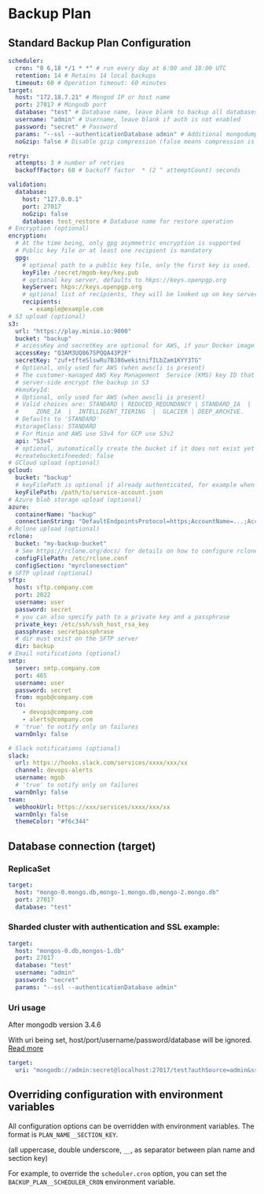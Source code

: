 # Backup Plan

## Standard Backup Plan Configuration

```yaml
scheduler:
  cron: "0 6,18 */1 * *" # run every day at 6:00 and 18:00 UTC
  retention: 14 # Retains 14 local backups
  timeout: 60 # Operation timeout: 60 minutes
target:
  host: "172.18.7.21" # Mongod IP or host name
  port: 27017 # Mongodb port
  database: "test" # Database name, leave blank to backup all databases
  username: "admin" # Username, leave blank if auth is not enabled
  password: "secret" # Password
  params: "--ssl --authenticationDatabase admin" # Additional mongodump params, leave blank if not needed
  noGzip: false # Disable gzip compression (false means compression is enabled)

retry:
  attempts: 3 # number of retries
  backoffFactor: 60 # backoff factor  * (2 ^ attemptCount) seconds

validation:
  database:
    host: "127.0.0.1"
    port: 27017
    noGzip: false
    database: test_restore # Database name for restore operation
# Encryption (optional)
encryption:
  # At the time being, only gpg asymmetric encryption is supported
  # Public key file or at least one recipient is mandatory
  gpg:
    # optional path to a public key file, only the first key is used.
    keyFile: /secret/mgob-key/key.pub
    # optional key server, defaults to hkps://keys.openpgp.org
    keyServer: hkps://keys.openpgp.org
    # optional list of recipients, they will be looked up on key server
    recipients:
      - example@example.com
# S3 upload (optional)
s3:
  url: "https://play.minio.io:9000"
  bucket: "backup"
  # accessKey and secretKey are optional for AWS, if your Docker image has awscli
  accessKey: "Q3AM3UQ867SPQQA43P2F"
  secretKey: "zuf+tfteSlswRu7BJ86wekitnifILbZam1KYY3TG"
  # Optional, only used for AWS (when awscli is present)
  # The customer-managed AWS Key Management  Service (KMS) key ID that should be used to
  # server-side encrypt the backup in S3
  #kmsKeyId:
  # Optional, only used for AWS (when awscli is present)
  # Valid choices are: STANDARD | REDUCED_REDUNDANCY | STANDARD_IA  |  ONE-
  #     ZONE_IA  |  INTELLIGENT_TIERING  |  GLACIER | DEEP_ARCHIVE.
  # Defaults to 'STANDARD'
  #storageClass: STANDARD
  # For Minio and AWS use S3v4 for GCP use S3v2
  api: "S3v4"
  # optional, automatically create the bucket if it does not exist yet
  #createbucketifneeded: false
# GCloud upload (optional)
gcloud:
  bucket: "backup"
  # keyFilePath is optional if already authenticated, for example when using workload identity federation
  keyFilePath: /path/to/service-account.json
# Azure blob storage upload (optional)
azure:
  containerName: "backup"
  connectionString: "DefaultEndpointsProtocol=https;AccountName=...;AccountKey=...;EndpointSuffix=core.windows.net"
# Rclone upload (optional)
rclone:
  bucket: "my-backup-bucket"
  # See https://rclone.org/docs/ for details on how to configure rclone
  configFilePath: /etc/rclone.conf
  configSection: "myrclonesection"
# SFTP upload (optional)
sftp:
  host: sftp.company.com
  port: 2022
  username: user
  password: secret
  # you can also specify path to a private key and a passphrase
  private_key: /etc/ssh/ssh_host_rsa_key
  passphrase: secretpassphrase
  # dir must exist on the SFTP server
  dir: backup
# Email notifications (optional)
smtp:
  server: smtp.company.com
  port: 465
  username: user
  password: secret
  from: mgob@company.com
  to:
    - devops@company.com
    - alerts@company.com
  # 'true' to notify only on failures
  warnOnly: false

# Slack notifications (optional)
slack:
  url: https://hooks.slack.com/services/xxxx/xxx/xx
  channel: devops-alerts
  username: mgob
  # 'true' to notify only on failures
  warnOnly: false
team:
  webhookUrl: https://xxx/services/xxxx/xxx/xx
  warnOnly: false
  themeColor: "#f6c344"
```

## Database connection (target)

### ReplicaSet

```yaml
target:
  host: "mongo-0.mongo.db,mongo-1.mongo.db,mongo-2.mongo.db"
  port: 27017
  database: "test"
```

### Sharded cluster with authentication and SSL example:

```yaml
target:
  host: "mongos-0.db,mongos-1.db"
  port: 27017
  database: "test"
  username: "admin"
  password: "secret"
  params: "--ssl --authenticationDatabase admin"
```

### Uri usage

After mongodb version 3.4.6

With uri being set, host/port/username/password/database will be ignored. [Read more](https://www.mongodb.com/docs/database-tools/mongodump/#std-option-mongodump.--uri)

```yaml
target:
  uri: "mongodb://admin:secret@localhost:27017/test?authSource=admin&ssl=true"
```

## Overriding configuration with environment variables

All configuration options can be overridden with environment variables. The format is `PLAN_NAME__SECTION_KEY`.

(all uppercase, double underscore, `__`, as separator between plan name and section key)

For example, to override the `scheduler.cron` option, you can set the `BACKUP_PLAN__SCHEDULER_CRON` environment variable.
